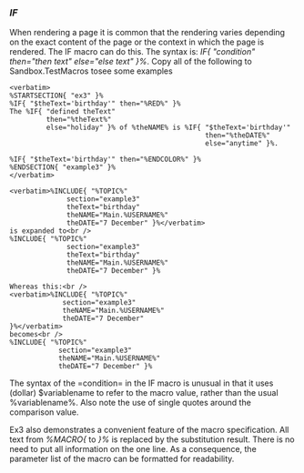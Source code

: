 ### _IF_
When rendering a page it is common that the rendering varies depending on the exact content of the page or the context in which the page is rendered.
The IF macro can do this. The syntax is: _IF{ "condition" then="then text" else="else text" }%_.
Copy all of the following to Sandbox.TestMacros tosee some examples
```
<verbatim>
%STARTSECTION{ "ex3" }%
%IF{ "$theText='birthday'" then="%RED%" }%
The %IF{ "defined theText"
         then="%theText%"
         else="holiday" }% of %theNAME% is %IF{ "$theText='birthday'" 
                                                then="%theDATE%"
                                                else="anytime" }%.

%IF{ "$theText='birthday'" then="%ENDCOLOR%" }%
%ENDSECTION{ "example3" }%
</verbatim>

<verbatim>%INCLUDE{ "%TOPIC%" 
              section="example3" 
              theText="birthday" 
              theNAME="Main.%USERNAME%" 
              theDATE="7 December" }%</verbatim>
is expanded to<br />
%INCLUDE{ "%TOPIC%" 
              section="example3" 
              theText="birthday" 
              theNAME="Main.%USERNAME%" 
              theDATE="7 December" }%

Whereas this:<br />
<verbatim>%INCLUDE{ "%TOPIC%" 
             section="example3" 
             theNAME="Main.%USERNAME%" 
             theDATE="7 December" 
}%</verbatim>
becomes<br />
%INCLUDE{ "%TOPIC%" 
            section="example3" 
            theNAME="Main.%USERNAME%" 
            theDATE="7 December" }%
```

The syntax of the =condition= in the IF macro is unusual in that it uses (dollar) $variablename to refer to the macro value,
rather than the usual %<nop>variablename%. Also note the use of single quotes around the comparison value.

Ex3 also demonstrates a convenient feature of the macro specification. All text from _%MACRO{_ to _}%_ is replaced by the substitution result.
There is no need to put all information on the one line. As a consequence, the parameter list of the macro can be formatted for readability.